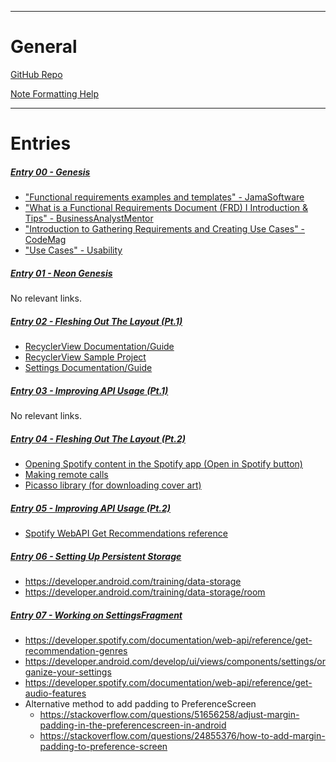___
# General

[GitHub Repo](https://github.com/ortava/song-of-the-day)

[Note Formatting Help](https://help.obsidian.md/How+to/Format+your+notes)

___
# Entries

##### [Entry 00 - Genesis](Entry%2000%20-%20Genesis.md)
* ["Functional requirements examples and templates" - JamaSoftware](https://www.jamasoftware.com/requirements-management-guide/writing-requirements/functional-requirements-examples-and-templates)
* ["What is a Functional Requirements Document (FRD) I Introduction & Tips" - BusinessAnalystMentor](https://businessanalystmentor.com/functional-requirements-document/)
* ["Introduction to Gathering Requirements and Creating Use Cases" - CodeMag](https://www.codemag.com/article/0102061/Introduction-to-Gathering-Requirements-and-Creating-Use-Cases)
* ["Use Cases" - Usability](https://www.usability.gov/how-to-and-tools/methods/use-cases.html)

##### [Entry 01 - Neon Genesis](Entry%2001%20-%20Neon%20Genesis.md)
No relevant links.

##### [Entry 02 - Fleshing Out The Layout (Pt.1)](Entry%2002%20-%20Fleshing%20Out%20The%20Layout%20(Pt.1).md)
- [RecyclerView Documentation/Guide](https://developer.android.com/develop/ui/views/layout/recyclerview)
- [RecyclerView Sample Project](https://github.com/android/views-widgets-samples/blob/main/RecyclerView/Application/src/main/java/com/example/android/recyclerview/RecyclerViewFragment.java)
- [Settings Documentation/Guide](https://developer.android.com/develop/ui/views/components/settings)

##### [Entry 03 - Improving API Usage (Pt.1)](Entry%2003%20-%20Improving%20API%20Usage%20(Pt.1).md)
No relevant links.

##### [Entry 04 - Fleshing Out The Layout (Pt.2)](Entry%2004%20-%20Fleshing%20Out%20The%20Layout%20(Pt.2).md)
- [Opening Spotify content in the Spotify app (Open in Spotify button)](https://developer.spotify.com/documentation/android/tutorials/content-linking)
- [Making remote calls](https://developer.spotify.com/documentation/android/tutorials/making-remote-calls)
- [Picasso library (for downloading cover art)](https://square.github.io/picasso/)

##### [Entry 05 - Improving API Usage (Pt.2)](Entry%2005%20-%20Improving%20API%20Usage%20(Pt.2).md)
- [Spotify WebAPI Get Recommendations reference](https://developer.spotify.com/documentation/web-api/reference/get-recommendations)

##### [Entry 06 - Setting Up Persistent Storage](Entry%2006%20-%20Setting%20Up%20Persistent%20Storage.md)
- https://developer.android.com/training/data-storage
- https://developer.android.com/training/data-storage/room

##### [Entry 07 - Working on SettingsFragment](Entry%2007%20-%20Working%20on%20SettingsFragment.md)
- https://developer.spotify.com/documentation/web-api/reference/get-recommendation-genres
- https://developer.android.com/develop/ui/views/components/settings/organize-your-settings
- https://developer.spotify.com/documentation/web-api/reference/get-audio-features
- Alternative method to add padding to PreferenceScreen
	- https://stackoverflow.com/questions/51656258/adjust-margin-padding-in-the-preferencescreen-in-android
	- https://stackoverflow.com/questions/24855376/how-to-add-margin-padding-to-preference-screen